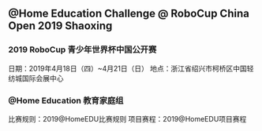 ## @Home Education Challenge @ RoboCup China Open 2019 Shaoxing

### 2019 RoboCup 青少年世界杯中国公开赛
日期：2019年4月18日（四）~4月21日（日）
地点：浙江省绍兴市柯桥区中国轻纺城国际会展中心

### @Home Education 教育家庭组
比赛规则：2019@HomeEDU比赛规则
项目赛程：2019@HomeEDU项目赛程

